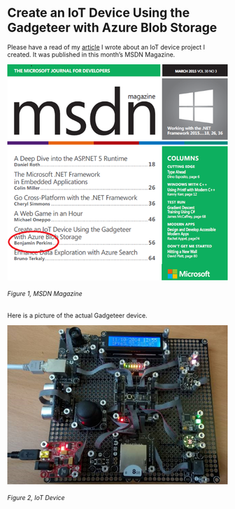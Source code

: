 # Create an IoT Device Using the Gadgeteer with Azure Blob Storage

Please have a read of my [article][LINK1] I wrote about an IoT device project I created.  It was published in this month’s MSDN Magazine.

![MSDN Magazine][FIGURE1]
###### Figure 1, MSDN Magazine

Here is a picture of the actual Gadgeteer device.

![IoT Device][FIGURE2]
###### Figure 2, IoT Device

[FIGURE1]: ../images/2015/msdn-0498.png "Figure 1, MSDN Magazine"
[FIGURE2]: ../images/2015/msdn-0499.png "Figure 2, IoT Device"

[LINK1]: https://msdn.microsoft.com/en-us/magazine/dn913186.aspx
